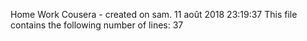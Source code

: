 Home Work Cousera - created on sam. 11 août 2018 23:19:37
This file contains the following number of lines:
37
